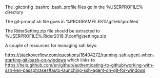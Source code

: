 The 
	.gitconfig 
	.bashrc
	.bash_profile
files go in the %USERPROFILE% directory

The 
	git-prompt.sh 
file goes in %PROGRAMFILES%\git\etc\profiled

The 
	RiderSetting.zip 
file should be extracted to
	%USERPROFILE%\.Rider2018.3\config\settings.zip
	

A couple of resources for managing ssh keys:

https://stackoverflow.com/questions/18404272/running-ssh-agent-when-starting-git-bash-on-windows
which links to
https://help.github.com/en/github/authenticating-to-github/working-with-ssh-key-passphrases#auto-launching-ssh-agent-on-git-for-windows

